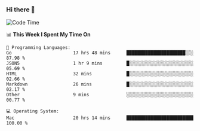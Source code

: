 ### Hi there 👋

<!--
**CrazyCollin/crazycollin** is a ✨ _special_ ✨ repository because its `README.md` (this file) appears on your GitHub profile.

Here are some ideas to get you started:

- 🔭 I’m currently working on ...
- 🌱 I’m currently learning ...
- 👯 I’m looking to collaborate on ...
- 🤔 I’m looking for help with ...
- 💬 Ask me about ...
- 📫 How to reach me: ...
- 😄 Pronouns: ...
- ⚡ Fun fact: ...
-->

<!--START_SECTION:waka-->
![Code Time](http://img.shields.io/badge/Code%20Time-4%2C643%20hrs%2030%20mins-blue)

📊 **This Week I Spent My Time On** 

```text
💬 Programming Languages: 
Go                       17 hrs 48 mins      ██████████████████████░░░   87.98 % 
JSON5                    1 hr 9 mins         █░░░░░░░░░░░░░░░░░░░░░░░░   05.69 % 
HTML                     32 mins             █░░░░░░░░░░░░░░░░░░░░░░░░   02.66 % 
Markdown                 26 mins             █░░░░░░░░░░░░░░░░░░░░░░░░   02.17 % 
Other                    9 mins              ░░░░░░░░░░░░░░░░░░░░░░░░░   00.77 % 

💻 Operating System: 
Mac                      20 hrs 14 mins      █████████████████████████   100.00 % 
```


<!--END_SECTION:waka-->
